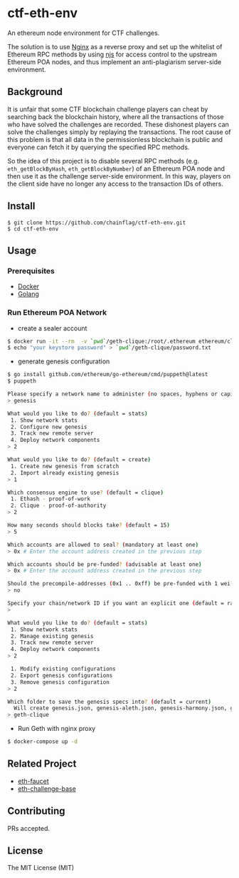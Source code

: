 # ctf-eth-env

An ethereum node environment for CTF challenges.

The solution is to use [Nginx](https://www.nginx.com/) as a reverse proxy and set up the whitelist of Ethereum RPC methods by using [njs](https://nginx.org/en/docs/njs/) for access control to the upstream Ethereum POA nodes, and thus implement an anti-plagiarism server-side environment.

## Background
It is unfair that some CTF blockchain challenge players can cheat by searching back the blockchain history, where all the transactions of those who have solved the challenges are recorded. These dishonest players can solve the challenges simply by replaying the transactions. The root cause of this problem is that all data in the permissionless blockchain is public and everyone can fetch it by querying the specified RPC methods.  

So the idea of this project is to disable several RPC methods (e.g. `eth_getBlockByHash`, `eth_getBlockByNumber`) of an Ethereum POA node and then use it as the challenge server-side environment. In this way, players on the client side have no longer any access to the transaction IDs of others. 

## Install
```
$ git clone https://github.com/chainflag/ctf-eth-env.git
$ cd ctf-eth-env
```

## Usage

### Prerequisites
* [Docker](https://www.docker.com/)
* [Golang](https://golang.org/)

### Run Ethereum POA Network
* create a sealer account
```bash
$ docker run -it --rm  -v `pwd`/geth-clique:/root/.ethereum ethereum/client-go account new
$ echo "your keystore password" > `pwd`/geth-clique/password.txt
```
* generate genesis configuration
```bash
$ go install github.com/ethereum/go-ethereum/cmd/puppeth@latest
$ puppeth

Please specify a network name to administer (no spaces, hyphens or capital letters please)
> genesis

What would you like to do? (default = stats)
 1. Show network stats
 2. Configure new genesis
 3. Track new remote server
 4. Deploy network components
> 2

What would you like to do? (default = create)
 1. Create new genesis from scratch
 2. Import already existing genesis
> 1

Which consensus engine to use? (default = clique)
 1. Ethash - proof-of-work
 2. Clique - proof-of-authority
> 2

How many seconds should blocks take? (default = 15)
> 5

Which accounts are allowed to seal? (mandatory at least one)
> 0x # Enter the account address created in the previous step

Which accounts should be pre-funded? (advisable at least one)
> 0x # Enter the account address created in the previous step

Should the precompile-addresses (0x1 .. 0xff) be pre-funded with 1 wei? (advisable yes)
> no

Specify your chain/network ID if you want an explicit one (default = random)
>

What would you like to do? (default = stats)
 1. Show network stats
 2. Manage existing genesis
 3. Track new remote server
 4. Deploy network components
> 2

 1. Modify existing configurations
 2. Export genesis configurations
 3. Remove genesis configuration
> 2

Which folder to save the genesis specs into? (default = current)
  Will create genesis.json, genesis-aleth.json, genesis-harmony.json, genesis-parity.json
> geth-clique
```

* Run Geth with nginx proxy
```bash
$ docker-compose up -d
```

## Related Project
* [eth-faucet](https://github.com/chainflag/eth-faucet)
* [eth-challenge-base](https://github.com/chainflag/eth-challenge-base)

## Contributing

PRs accepted.

## License

The MIT License (MIT)
